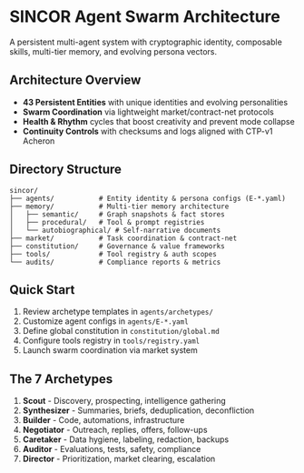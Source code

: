 # SINCOR Agent Swarm Architecture

A persistent multi-agent system with cryptographic identity, composable skills, multi-tier memory, and evolving persona vectors.

## Architecture Overview

- **43 Persistent Entities** with unique identities and evolving personalities
- **Swarm Coordination** via lightweight market/contract-net protocols  
- **Health & Rhythm** cycles that boost creativity and prevent mode collapse
- **Continuity Controls** with checksums and logs aligned with CTP-v1 Acheron

## Directory Structure

```
sincor/
├── agents/           # Entity identity & persona configs (E-*.yaml)
├── memory/           # Multi-tier memory architecture
│   ├── semantic/     # Graph snapshots & fact stores
│   ├── procedural/   # Tool & prompt registries
│   └── autobiographical/ # Self-narrative documents
├── market/           # Task coordination & contract-net
├── constitution/     # Governance & value frameworks
├── tools/            # Tool registry & auth scopes
└── audits/           # Compliance reports & metrics
```

## Quick Start

1. Review archetype templates in `agents/archetypes/`
2. Customize agent configs in `agents/E-*.yaml` 
3. Define global constitution in `constitution/global.md`
4. Configure tools registry in `tools/registry.yaml`
5. Launch swarm coordination via market system

## The 7 Archetypes

1. **Scout** - Discovery, prospecting, intelligence gathering
2. **Synthesizer** - Summaries, briefs, deduplication, deconfliction  
3. **Builder** - Code, automations, infrastructure
4. **Negotiator** - Outreach, replies, offers, follow-ups
5. **Caretaker** - Data hygiene, labeling, redaction, backups
6. **Auditor** - Evaluations, tests, safety, compliance
7. **Director** - Prioritization, market clearing, escalation